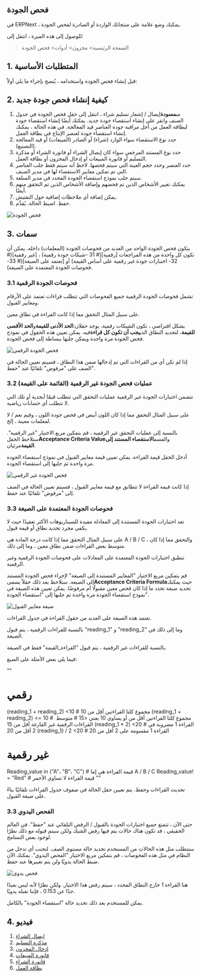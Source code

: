 ## فحص الجودة

في ERPNext ، يمكنك وضع علامة على منتجاتك الواردة أو الصادرة لفحص الجودة.

للوصول إلى هذه الميزة ، انتقل إلى:

> الصفحة الرئيسية> مخزون> أدوات> فحص الجودة

## 1. المتطلبات الأساسية

قبل إنشاء فحص الجودة واستخدامه ، يُنصح بإجراء ما يلي أولاً:

## 2. كيفية إنشاء فحص جودة جديد

1. من**مسودة**إيصال / إشعار تسليم شراء ، انتقل إلى حقل فحص الجودة في جدول الصنف وانقر على إنشاء استقصاء جودة جديد. يمكنك أيضًا إنشاء استقصاء جودة لبطاقة العمل من أجل مراقبة جودة العناصر قيد المعالجة. في هذه الحالة ، يمكنك إنشاء استقصاء جودة لعنصر الإنتاج في بطاقة العمل.
2. حدد نوع الاستقصاء سواء الوارد (شراء) أو الصادر (المبيعات) أو قيد المعالجة (التصنيع).
3. حدد نوع المستند المرجعي سواء كان إيصال الشراء أو فاتورة الشراء أو مذكرة التسليم أو فاتورة المبيعات أو إدخال المخزون أو بطاقة العمل.
4. حدد العنصر وحدد حجم العينة التي سيتم فحصها. لاحظ أنه سيتم فقط جلب العناصر التي تم تمكين معايير الاستقصاء لها في مدير الصنف.
5. سيتم جلب نموذج استقصاء الجودة المحدد في مدير السلعة.
6. يمكنك تغيير الأشخاص الذين تم فحصهم وإضافة الأشخاص الذين تم التحقق منهم أيضًا.
7. يمكن إضافة أي ملاحظات إضافية حول التفتيش.
8. حفظ. اضبط الحالة. يُقدِّم.

![فحص الجودة](https://docs.erpnext.com/files/quality-inspection-1.png)

## 3. سمات

يتكون فحص الجودة الواحد من العديد من فحوصات الجودة (المعلمات) داخله. يمكن أن تكون كل واحدة من هذه المراجعات [رقمية](# 31 -شيكات جودة رقمية) ، [غير رقمية](# 32- اختبارات جودة غير رقمية على أساس القيمة) أو [تعتمد على الصيغة](# 33- فحوصات الجودة المعتمدة على الصيغة).

### 3.1 فحوصات الجودة الرقمية

تشمل فحوصات الجودة الرقمية جميع الفحوصات التي تتطلب قراءات تعتمد على الأرقام ومعايير القبول.

على سبيل المثال التحقق مما إذا كانت القراءة في نطاق معين.

بشكل افتراضي ، تكون الشيكات رقمية. يوجد حقلان:**الحد الأدنى للقيمة**و**الحد الأقصى للقيمة**، لتحديد النطاق الذي**يجب أن تكون كل قراءة**فيه. يمكن تعيين هذه الحقول في نموذج فحص الجودة مرة واحدة ويمكن جلبها ببساطة إلى فحص الجودة.

![فحص الجودة الرقمي](https://docs.erpnext.com/files/quality-inspection-numeric-reading.png)

إذا لم تكن أي من القراءات التي تم إدخالها ضمن هذا النطاق ، فسيتم تعيين الحالة في الصف على "مرفوض" تلقائيًا عند "حفظ".

### 3.2 عمليات فحص الجودة غير الرقمية (القائمة على القيمة)

تتضمن اختبارات الجودة غير الرقمية عمليات التحقق التي تتطلب قيمًا أبجدية أو تلك التي لا تتطلب أي حسابات رياضية.

على سبيل المثال التحقق مما إذا كان اللون أبيض في فحص جودة اللون ، وقيم نعم / لا لمعلمات معينة ، إلخ.

بالنسبة إلى عمليات التحقق غير الرقمية ، قم بتمكين مربع الاختيار "غير الرقمية". ستلاحظ الحقل**Acceptance Criteria Value**والقسم**الاستقصاء المستند إلى القيمة**مرئيان.

أدخل الحقل قيمة القراءة. يمكن تعيين قيمة معايير القبول في نموذج استقصاء الجودة مرة واحدة ثم جلبها إلى استقصاء الجودة.

![فحص الجودة غير الرقمي](https://docs.erpnext.com/files/quality-inspection-non-numeric-reading.png)

إذا كانت قيمة القراءة لا تتطابق مع قيمة معايير القبول ، فسيتم تعيين الحالة في الصف إلى "مرفوض" تلقائيًا عند حفظ.

### 3.3 فحوصات الجودة المعتمدة على الصيغة

تعد اختبارات الجودة المستندة إلى المعادلة مفيدة للسيناريوهات الأكثر تعقيدًا حيث لا يكفي مجرد تحديد نطاق أو قيمة قبول.

على سبيل المثال التحقق مما إذا كانت درجة المادة هي A / B / C ، والتحقق مما إذا كان متوسط ​​بعض القراءات ضمن نطاق معين ، وما إلى ذلك.

تنطبق اختبارات الجودة المعتمدة على المعادلات على فحوصات الجودة الرقمية وغير الرقمية.

قم بتمكين مربع الاختيار "المعايير المستندة إلى الصيغة" لإجراء فحص الجودة المستند إلى الصيغة. ستلاحظ بعد ذلك حقلاً يسمى**Acceptance Criteria Formula**حيث يمكنك تحديد صيغة تحدد ما إذا كان فحص معين مقبولًا أم مرفوضًا. يمكن تعيين هذه الصيغة في نموذج استقصاء الجودة مرة واحدة ثم جلبها إلى "استقصاء الجودة".

![صيغة معايير القبول](https://docs.erpnext.com/files/acceptance-criteria-formula.png)

تعتمد هذه الصيغة على العديد من حقول القراءة في جدول القراءات.

بالنسبة للقراءات الرقمية ، يتم قبول "reading_1" و "reading_2" وما إلى ذلك في الصيغة.

بالنسبة للقراءات غير الرقمية ، يتم قبول "القراءة_القيمة" فقط في الصيغة.

فيما يلي بعض الأمثلة على الصيغ:

""
# رقمي
(reading_1 + reading_2) <10 # مجموع كلتا القراءتين أقل من 10
(reading_1 + reading_2) <= 10 # مجموع كلتا القراءتين أقل من أو يساوي 10
يعني <15 # متوسط ​​القراءات الرقمية غير الفارغة أقل من 15
(reading_1 * 2) <20 # القراءة 1 مضروبة في 2 أقل من 20
(reading_1) / 2 <20 # القراءة 1 مقسومة على 2 أقل من 20

# غير رقمية
Reading_value in ("A"، "B"، "C") # قيمة القراءة هي إما A / B / C
Reading_value! = "Red" # قيمة القراءة لا تساوي الأحمر
""

تحديث القراءات وحفظ. يتم تعيين حقل الحالة في صفوف جدول القراءات تلقائيًا بناءً على صيغة القبول.

### 3.3 الفحص اليدوي

حتى الآن ، تتمتع جميع اختبارات الجودة بالقبول / الرفض التلقائي عند "حفظ". في العالم الحقيقي ، قد تكون هناك حالات يتم فيها رفض الشيك ولكن سيتم قبوله مع ذلك نظرًا لوجود بعض التسامح.

ستتطلب مثل هذه الحالات من المستخدم تحديد حالة مستوى الصف. لتجنب أي تدخل من النظام في مثل هذه الفحوصات ، قم بتمكين مربع الاختيار "الفحص اليدوي". يمكنك الآن ضبط الحالة يدويًا ولن يتم تغييرها عند حفظ.

![فحص يدوي](https://docs.erpnext.com/files/quality-inspection-manual-reading.png)

هنا القراءة 1 خارج النطاق المحدد ، سيتم رفض هذا الاختيار. ولكن نظرًا لأنه ليس بعيدًا جدًا عن 0.153 ، فإننا نقبله يدويًا.

يمكن للمستخدم بعد ذلك تحديد حالة "استقصاء الجودة" بالكامل.

## 4. فيديو

1. [إيصال الشراء](https://docs.erpnext.com/docs/v13/user/manual/en/stock/purchase-receipt)
2. [مذكرة التسليم](https://docs.erpnext.com/docs/v13/user/manual/en/stock/delivery-note)
3. [إدخال المخزون](https://docs.erpnext.com/docs/v13/user/manual/en/stock/stock-entry)
4. [فاتورة المبيعات](https://docs.erpnext.com/docs/v13/user/manual/en/accounts/sales-invoice)
5. [فاتورة الشراء](https://docs.erpnext.com/docs/v13/user/manual/en/accounts/purchase-invoice)
6. [بطاقة العمل](https://docs.erpnext.com/docs/v13/user/manual/en/manufacturing/job-card)